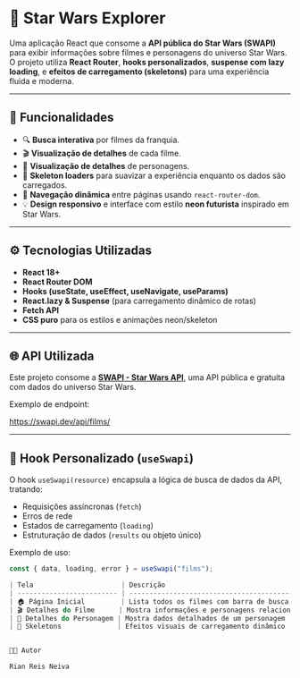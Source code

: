 # 🌌 Star Wars Explorer

Uma aplicação React que consome a **API pública do Star Wars (SWAPI)** para exibir informações sobre filmes e personagens do universo Star Wars.  
O projeto utiliza **React Router**, **hooks personalizados**, **suspense com lazy loading**, e **efeitos de carregamento (skeletons)** para uma experiência fluida e moderna.

---

## 🚀 Funcionalidades

- 🔍 **Busca interativa** por filmes da franquia.
- 🎬 **Visualização de detalhes** de cada filme.
- 👤 **Visualização de detalhes** de personagens.
- 💫 **Skeleton loaders** para suavizar a experiência enquanto os dados são carregados.
- 🧭 **Navegação dinâmica** entre páginas usando `react-router-dom`.
- 💡 **Design responsivo** e interface com estilo **neon futurista** inspirado em Star Wars.

---

## ⚙️ Tecnologias Utilizadas

- **React 18+**
- **React Router DOM**
- **Hooks (useState, useEffect, useNavigate, useParams)**
- **React.lazy & Suspense** (para carregamento dinâmico de rotas)
- **Fetch API**
- **CSS puro** para os estilos e animações neon/skeleton

---

## 🌐 API Utilizada

Este projeto consome a **[SWAPI - Star Wars API](https://swapi.dev/)**, uma API pública e gratuita com dados do universo Star Wars.

Exemplo de endpoint:

https://swapi.dev/api/films/


---

## 🧠 Hook Personalizado (`useSwapi`)

O hook `useSwapi(resource)` encapsula a lógica de busca de dados da API, tratando:
- Requisições assíncronas (`fetch`)
- Erros de rede
- Estados de carregamento (`loading`)
- Estruturação de dados (`results` ou objeto único)

Exemplo de uso:
```jsx
const { data, loading, error } = useSwapi("films");

| Tela                      | Descrição                                     |
| ------------------------- | --------------------------------------------- |
| 🏠 Página Inicial         | Lista todos os filmes com barra de busca      |
| 🎬 Detalhes do Filme      | Mostra informações e personagens relacionados |
| 👤 Detalhes do Personagem | Mostra dados detalhados de um personagem      |
| 💫 Skeletons              | Efeitos visuais de carregamento dinâmico      |


🧑‍💻 Autor

Rian Reis Neiva